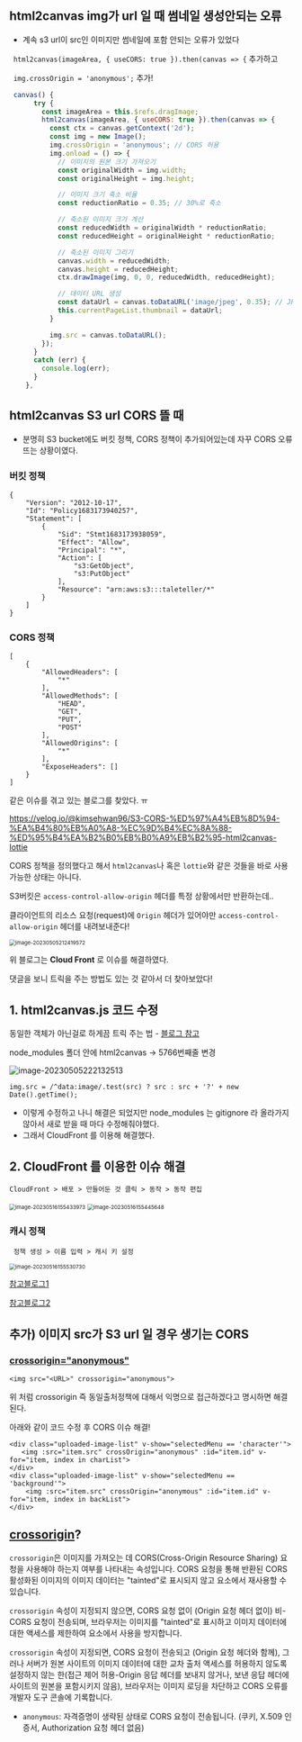 ## html2canvas img가 url 일 때 썸네일 생성안되는 오류

- 계속 s3 url이 src인 이미지만 썸네일에 포함 안되는 오류가 있었다

` html2canvas(imageArea, { useCORS: true }).then(canvas => {` 추가하고

` img.crossOrigin = 'anonymous';` 추가!

``` js
 canvas() {
      try {
        const imageArea = this.$refs.dragImage;
        html2canvas(imageArea, { useCORS: true }).then(canvas => {
          const ctx = canvas.getContext('2d');
          const img = new Image();
          img.crossOrigin = 'anonymous'; // CORS 허용
          img.onload = () => {
            // 이미지의 원본 크기 가져오기
            const originalWidth = img.width;
            const originalHeight = img.height;

            // 이미지 크기 축소 비율
            const reductionRatio = 0.35; // 30%로 축소

            // 축소된 이미지 크기 계산
            const reducedWidth = originalWidth * reductionRatio;
            const reducedHeight = originalHeight * reductionRatio;

            // 축소된 이미지 그리기
            canvas.width = reducedWidth;
            canvas.height = reducedHeight;
            ctx.drawImage(img, 0, 0, reducedWidth, reducedHeight);

            // 데이터 URL 생성
            const dataUrl = canvas.toDataURL('image/jpeg', 0.35); // JPEG 포맷, 압축률 70%
            this.currentPageList.thumbnail = dataUrl;
          }

          img.src = canvas.toDataURL();
        });
      }
      catch (err) {
        console.log(err);
      }
    },
```



## html2canvas  S3 url CORS 뜰 때

- 분명히 S3 bucket에도 버킷 정책, CORS 정책이 추가되어있는데 자꾸 CORS 오류 뜨는 상황이였다.



### 버킷 정책

```
{
    "Version": "2012-10-17",
    "Id": "Policy1683173940257",
    "Statement": [
        {
            "Sid": "Stmt1683173938059",
            "Effect": "Allow",
            "Principal": "*",
            "Action": [
                "s3:GetObject",
                "s3:PutObject"
            ],
            "Resource": "arn:aws:s3:::taleteller/*"
        }
    ]
}
```



### CORS 정책

```
[
    {
        "AllowedHeaders": [
            "*"
        ],
        "AllowedMethods": [
            "HEAD",
            "GET",
            "PUT",
            "POST"
        ],
        "AllowedOrigins": [
            "*"
        ],
        "ExposeHeaders": []
    }
]
```



같은 이슈를 겪고 있는 블로그를 찾았다. ㅠ

https://velog.io/@kimsehwan96/S3-CORS-%ED%97%A4%EB%8D%94-%EA%B4%80%EB%A0%A8-%EC%9D%B4%EC%8A%88-%ED%95%B4%EA%B2%B0%EB%B0%A9%EB%B2%95-html2canvas-lottie

CORS 정책을 정의했다고 해서 `html2canvas`나 혹은 `lottie`와 같은 것들을 바로 사용 가능한 상태는 아니다.

S3버킷은 `access-control-allow-origin` 헤더를 특정 상황에서만 반환하는데..

클라이언트의 리소스 요청(request)에 `Origin` 헤더가 있어야만 `access-control-allow-origin` 헤더를 내려보내준다!

<img src="./assets/image-20230505212419572.png" alt="image-20230505212419572" style="zoom:67%;" />

위 블로그는 **Cloud Front** 로 이슈를 해결하였다.

댓글을 보니 트릭을 주는 방법도 있는 것 같아서 더 찾아보았다!





## 1. html2canvas.js 코드 수정

동일한 객체가 아닌걸로 하게끔 트릭 주는 법 - [블로그 참고](https://www.programmersought.com/article/21917434935/)

node_modules 폴더 안에 html2canvas -> 5766번째줄 변경

![image-20230505222132513](./assets/image-20230505222132513.png)

```
img.src = /^data:image/.test(src) ? src : src + '?' + new Date().getTime();
```

- 이렇게 수정하고 나니 해결은 되었지만 node_modules 는 gitignore 라 올라가지 않아서 새로 받을 때 마다 수정해줘야했다.
- 그래서 CloudFront 를 이용해 해결했다.



## 2. CloudFront 를 이용한 이슈 해결

`CloudFront > 배포 > 만들어둔 것 클릭 > 동작 > 동작 편집`

<img src="./assets/image-20230516155433973.png" alt="image-20230516155433973" style="zoom: 67%;" />

<img src="./assets/image-20230516155445648.png" alt="image-20230516155445648" style="zoom:67%;" />

### 캐시 정책

` 정책 생성 > 이름 입력 > 캐시 키 설정`

<img src="./assets/image-20230516155530730.png" alt="image-20230516155530730" style="zoom:67%;" />



[참고블로그1](https://velog.io/@leehaeun0/%EB%AF%B8%EB%94%94%EC%96%B4%ED%8C%8C%EC%9D%BC-S3%EC%97%90%EC%84%9C-CloudFront%EB%A1%9C-%EC%9D%B4%EC%82%AC%ED%95%98%EA%B8%B0-feat-CORS)

[참고블로그2](https://bigboss.dev/2021/11/cloudfront-settings-to-use-s3-cors/)



## 추가) 이미지 src가 S3 url 일 경우 생기는 CORS

### [crossorigin="anonymous"](https://gmyankee.tistory.com/270)

```
<img src="<URL>" crossorigin="anonymous">
```

위 처럼 crossorigin 즉 동일출처정책에 대해서 익명으로 접근하겠다고 명시하면  해결된다.

아래와 같이 코드 수정 후 CORS 이슈 해결!

```vue
<div class="uploaded-image-list" v-show="selectedMenu == 'character'">
   <img :src="item.src" crossOrigin="anonymous" :id="item.id" v-for="item, index in charList">
</div>
<div class="uploaded-image-list" v-show="selectedMenu == 'background'">
    <img :src="item.src" crossOrigin="anonymous" :id="item.id" v-for="item, index in backList">
</div>
```



## [crossorigin](https://developer.mozilla.org/en-US/docs/Web/HTML/Element/img#crossorigin)?

`crossorigin`은 이미지를 가져오는 데 CORS(Cross-Origin Resource Sharing) 요청을 사용해야 하는지 여부를 나타내는 속성입니다. CORS 요청을 통해 반환된 CORS 활성화된 이미지의 이미지 데이터는 "tainted"로 표시되지 않고 <canvas> 요소에서 재사용할 수 있습니다.

`crossorigin` 속성이 지정되지 않으면, CORS 요청 없이 (Origin 요청 헤더 없이) 비-CORS 요청이 전송되며, 브라우저는 이미지를 "tainted"로 표시하고 이미지 데이터에 대한 액세스를 제한하여 <canvas> 요소에서 사용을 방지합니다.

`crossorigin` 속성이 지정되면, CORS 요청이 전송되고 (Origin 요청 헤더와 함께), 그러나 서버가 원본 사이트의 이미지 데이터에 대한 교차 출처 액세스를 허용하지 않도록 설정하지 않는 한(접근 제어 허용-Origin 응답 헤더를 보내지 않거나, 보낸 응답 헤더에 사이트의 원본을 포함시키지 않음), 브라우저는 이미지 로딩을 차단하고 CORS 오류를 개발자 도구 콘솔에 기록합니다.

- `anonymous`: 자격증명이 생략된 상태로 CORS 요청이 전송됩니다. (쿠키, X.509 인증서, Authorization 요청 헤더 없음)



